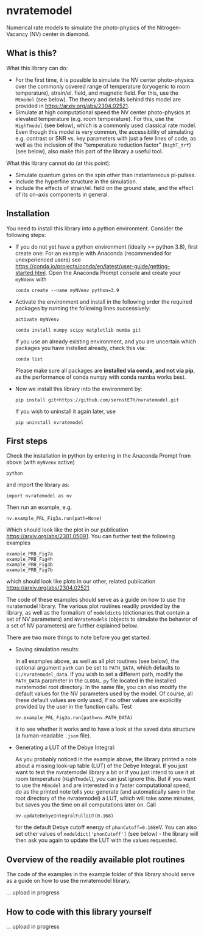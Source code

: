 # nvratemodel
Numerical rate models to simulate the photo-physics of the Nitrogen-Vacancy (NV) center in diamond.

What is this?
--------------
What this library can do:
- For the first time, it is possible to simulate the NV center photo-physics over the commonly covered range of temperature (cryogenic to room temperature), strain/el. field, and magnetic field. For this, use the ```MEmodel``` (see below). The theory and details behind this model are provided in https://arxiv.org/abs/2304.02521.
- Simulate at high computational speed the NV center photo-physics at elevated temperature (e.g. room temperature). For this, use the ```HighTmodel``` (see below), which is a commonly used classical rate model. Even though this model is very common, the accessibility of simulating e.g. contrast or SNR vs. key parameters with just a few lines of code, as well as the inclusion of the "temperature reduction factor" (```highT_trf```) (see below), also make this part of the library a useful tool.

What this library cannot do (at this point):
- Simulate quantum gates on the spin other than instantaneous pi-pulses.
- Include the hyperfine structure in the simulation.
- Include the effects of strain/el. field on the ground state, and the effect of its on-axis components in general.



Installation
-------------
You need to install this library into a python environment. Consider the following steps:

- If you do not yet have a python environment (ideally >= python 3.8), first create one: For an example with Anaconda (recommended for unexperienced users) see https://conda.io/projects/conda/en/latest/user-guide/getting-started.html.
  Open the Anaconda Prompt console and create your ```myNVenv``` with
  ```
  conda create --name myNVenv python=3.9
  ```
- Activate the environment and install in the following order the required packages by running the following lines successively:
  ```
  activate myNVenv
  ```
  ```
  conda install numpy scipy matplotlib numba git
  ```
  If you use an already existing environment, and you are uncertain which packages you have installed already, check this via:
  ```
  conda list
  ```
  Please make sure all packages are **installed via conda, and not via pip**, as the performance of conda numpy with conda numba works best.

- Now we install this library into the environment by:
  ```
  pip install git+https://github.com/sernstETH/nvratemodel.git
  ```
  If you wish to uninstall it again later, use
  ```
  pip uninstall nvratemodel
  ```



First steps
-----------
Check the installation in python by entering in the Anaconda Prompt from above (with ```myNVenv``` active)
```
python
```
and import the library as:
```
import nvratemodel as nv
```
Then run an example, e.g.
```
nv.example_PRL_Fig3a.run(path=None)
```
Which should look like the plot in our publication https://arxiv.org/abs/2301.05091.
You can further test the following examples
```
example_PRB_Fig7a
example_PRB_Fig4h
example_PRB_Fig3b
example_PRB_Fig7b
```
which should look like plots in our other, related publication https://arxiv.org/abs/2304.02521.

The code of these examples should serve as a guide on how to use the nvratemodel library. The various plot routines readily provided by the library, as well as the formalism of ```modeldict```s (dictionaries that contain a set of NV parameters) and ```NVrateModel```s (objects to simulate the behavior of a set of NV parameters) are further explained below.

There are two more things to note before you get started:

- Saving simulation results:
  
  In all examples above, as well as all plot routines (see below), the optional argument ```path``` can be set to ```PATH_DATA```, which defaults to ```C:/nvratemodel_data```. If you wish to set a different path, modify the ```PATH_DATA``` parameter in the ```GLOBAL.py``` file located in the installed nvratemodel root directory. In the same file, you can also modify the default values for the  NV parameters used by the model. Of course, all these default values are only used, if no other values are explicitly provided by the user in the function calls.
  Test 
  ```
  nv.example_PRL_Fig3a.run(path=nv.PATH_DATA)
  ```
  it to see whether it works and to have a look at the saved data structure (a human-readable ```.json``` file).

- Generating a LUT of the Debye Integral:
  
  As you probably noticed in the example above, the library printed a note about a missing look-up table (LUT) of the Debye Integral. If you just want to test the nvratemodel library a bit or if you just intend to use it at room temperature (```HighTmodel```), you can just ignore this. But if you want to use the ```MEmodel``` and are interested in a faster computational speed, do as the printed note tells you: generate (and automatically save in the root directory of the nvratemodel) a LUT, which will take some minutes, but saves you the time on all computations later on.
  Call 
  ```
  nv.updateDebyeIntegralFullLUT(0.168)
  ```
  for the default Debye cutoff energy of ```phonCutoff=0.168```eV. You can also set other values of ```modeldict['phonCutoff']``` (see below) - the library will then ask you again to update the LUT with the values requested.



Overview of the readily available plot routines
-----------------------------------------------
The code of the examples in the example folder of this library should serve as a guide on how to use the nvratemodel library.

... upload in progress



How to code with this library yourself
---------------------------------------
... upload in progress
